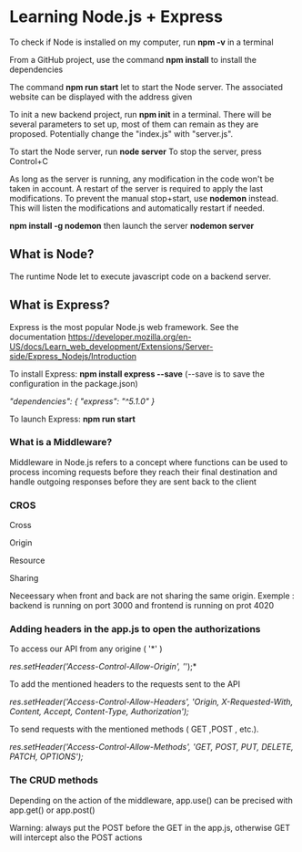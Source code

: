 # Learning Node.js + Express

To check if Node is installed on my computer, run **npm -v** in a terminal

From a GitHub project, use the command **npm install** to install the dependencies

The command **npm run start** let to start the Node server. The associated website can be displayed with the address given

To init a new backend project, run **npm init** in a terminal. There will be several parameters to set up, most of them can remain as they are proposed. Potentially change the "index.js" with "server.js".

To start the Node server, run **node server**
To stop the server, press Control+C

As long as the server is running, any modification in the code won't be taken in account. A restart of the server is required to apply the last modifications. To prevent the manual stop+start, use **nodemon** instead. This will listen the modifications and automatically restart if needed.

**npm install -g nodemon** then launch the server **nodemon server**

## What is Node?

The runtime Node let to execute javascript code on a backend server.

## What is Express?

Express is the most popular Node.js web framework. See the documentation https://developer.mozilla.org/en-US/docs/Learn_web_development/Extensions/Server-side/Express_Nodejs/Introduction

To install Express: **npm install express --save** (--save is to save the configuration in the package.json)

*"dependencies": {
    "express": "^5.1.0"
  }*

To launch Express: **npm run start** 

### What is a Middleware?

Middleware in Node.js refers to a concept where functions can be used to process incoming requests before they reach their final destination and handle outgoing responses before they are sent back to the client

### CROS
Cross

Origin

Resource

Sharing

Neceessary when front and back are not sharing the same origin. Exemple : backend is running on port 3000 and frontend is running on prot 4020

### Adding headers in the app.js to open the authorizations

To access our API from any origine ( '*' )

*res.setHeader('Access-Control-Allow-Origin', '*');*

To add the mentioned headers to the requests sent to the API

*res.setHeader('Access-Control-Allow-Headers', 'Origin, X-Requested-With, Content, Accept, Content-Type, Authorization');*

To send requests with the mentioned methods ( GET ,POST , etc.).

*res.setHeader('Access-Control-Allow-Methods', 'GET, POST, PUT, DELETE, PATCH, OPTIONS');*

### The CRUD methods

Depending on the action of the middleware, app.use() can be precised with app.get() or app.post()

Warning: always put the POST before the GET in the app.js, otherwise GET will intercept also the POST actions
